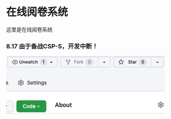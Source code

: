 # 在线阅卷系统
这里是在线阅卷系统
### 8.17 由于备战CSP-S，开发中断！
![star](https://raw.githubusercontent.com/zhousw50/gaijuan/main/star.gif)

